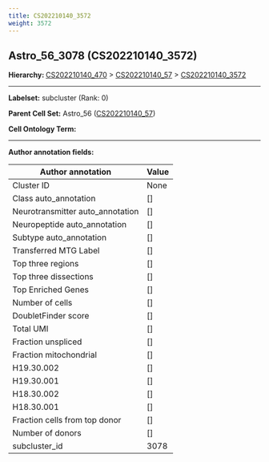 ```yaml
---
title: CS202210140_3572
weight: 3572
---
```

## Astro_56_3078 (CS202210140_3572)
<b>Hierarchy: </b>
[CS202210140_470](../CS202210140_470) >
[CS202210140_57](../CS202210140_57) >
[CS202210140_3572](../CS202210140_3572)

---


**Labelset:** subcluster (Rank: 0)

**Parent Cell Set:** Astro_56 ([CS202210140_57](../CS202210140_57))



**Cell Ontology Term:** 

[MARKER GENES.]: #


---

[TRANSFERRED ANNOTATIONS.]: #


[AUTHOR ANNOTATION FIELDS.]: #


**Author annotation fields:**

| Author annotation | Value |
|-------------------|-------|
|Cluster ID|None|
|Class auto_annotation|[]|
|Neurotransmitter auto_annotation|[]|
|Neuropeptide auto_annotation|[]|
|Subtype auto_annotation|[]|
|Transferred MTG Label|[]|
|Top three regions|[]|
|Top three dissections|[]|
|Top Enriched Genes|[]|
|Number of cells|[]|
|DoubletFinder score|[]|
|Total UMI|[]|
|Fraction unspliced|[]|
|Fraction mitochondrial|[]|
|H19.30.002|[]|
|H19.30.001|[]|
|H18.30.002|[]|
|H18.30.001|[]|
|Fraction cells from top donor|[]|
|Number of donors|[]|
|subcluster_id|3078|
